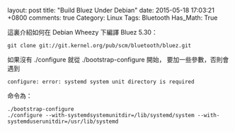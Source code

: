 layout: post
title: "Build Bluez Under Debian"
date: 2015-05-18 17:03:21 +0800
comments: true
Category: Linux
Tags: Bluetooth
Has_Math: True

這裏介紹如何在 Debian Wheezy 下編譯 Bluez 5.30：
<!--More-->

	git clone git://git.kernel.org/pub/scm/bluetooth/bluez.git

如果沒有 ./configure 就從 ./bootstrap-configure 開始，
要加一些參數，否則會遇到

	configure: error: systemd system unit directory is required

命令為：

	./bootstrap-configure
	./configure --with-systemdsystemunitdir=/lib/systemd/system --with-systemduserunitdir=/usr/lib/systemd

